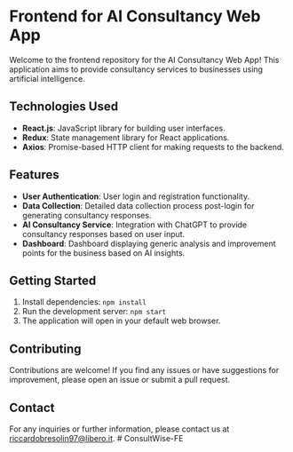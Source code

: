 # Frontend for AI Consultancy Web App

Welcome to the frontend repository for the AI Consultancy Web App! This application aims to provide consultancy services to businesses using artificial intelligence.

## Technologies Used
- **React.js**: JavaScript library for building user interfaces.
- **Redux**: State management library for React applications.
- **Axios**: Promise-based HTTP client for making requests to the backend.

## Features
- **User Authentication**: User login and registration functionality.
- **Data Collection**: Detailed data collection process post-login for generating consultancy responses.
- **AI Consultancy Service**: Integration with ChatGPT to provide consultancy responses based on user input.
- **Dashboard**: Dashboard displaying generic analysis and improvement points for the business based on AI insights.

## Getting Started
1. Install dependencies: `npm install`
2. Run the development server: `npm start`
3. The application will open in your default web browser.

## Contributing
Contributions are welcome! If you find any issues or have suggestions for improvement, please open an issue or submit a pull request.

## Contact
For any inquiries or further information, please contact us at riccardobresolin97@libero.it.
#   C o n s u l t W i s e - F E  
 